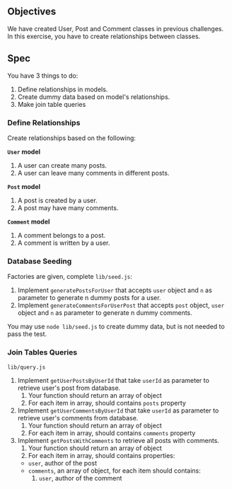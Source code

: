 ## Objectives

We have created User, Post and Comment classes in previous challenges. In this exercise, you have to create relationships between classes.

## Spec

You have 3 things to do:
1. Define relationships in models.
2. Create dummy data based on model's relationships.
3. Make join table queries

### Define Relationships
Create relationships based on the following:

**`User` model**
1. A user can create many posts.
2. A user can leave many comments in different posts.

**`Post` model**
1. A post is created by a user.
2. A post may have many comments.

**`Comment` model**
1. A comment belongs to a post.
2. A comment is written by a user.

### Database Seeding
Factories are given, complete `lib/seed.js`:
1. Implement `generatePostsForUser` that accepts `user` object and `n` as parameter to generate n dummy posts for a user.
2. Implement `generateCommentsForUserPost`  that accepts `post` object, `user` object and `n` as parameter to generate n dummy comments.

You may use `node lib/seed.js` to create dummy data, but is not needed to pass the test.

### Join Tables Queries
`lib/query.js`
1. Implement `getUserPostsByUserId` that take `userId` as parameter to retrieve user's post from database.
    1. Your function should return an array of object
    2. For each item in array, should contains `posts` property
2. Implement `getUserCommentsByUserId` that take `userId` as parameter to retrieve user's comments from database.
    1. Your function should return an array of object
    2. For each item in array, should contains `comments` property
3. Implement `getPostsWithComments` to retrieve all posts with comments.
    1. Your function should return an array of object
    2. For each item in array, should contains properties:
    - `user`, author of the post
    - `comments`, an array of object, for each item should contains:
        1. `user`, author of the comment
